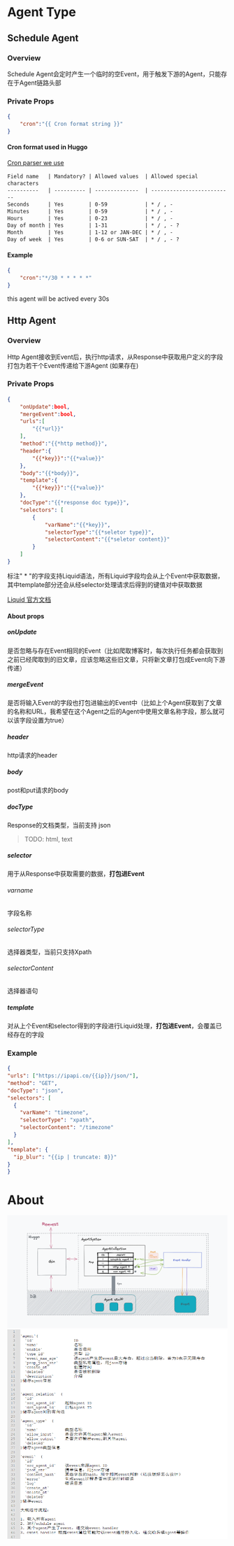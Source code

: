 # Agent Type

## Schedule Agent

### Overview

Schedule Agent会定时产生一个临时的空Event，用于触发下游的Agent，只能存在于Agent链路头部

### Private Props

```json
{
    "cron":"{{ Cron format string }}"
}
```

#### Cron format used in Huggo
[Cron parser we use](https://pkg.go.dev/github.com/robfig/cron/v3)
```
Field name   | Mandatory? | Allowed values  | Allowed special characters
----------   | ---------- | --------------  | --------------------------
Seconds      | Yes        | 0-59            | * / , -
Minutes      | Yes        | 0-59            | * / , -
Hours        | Yes        | 0-23            | * / , -
Day of month | Yes        | 1-31            | * / , - ?
Month        | Yes        | 1-12 or JAN-DEC | * / , -
Day of week  | Yes        | 0-6 or SUN-SAT  | * / , - ?
```

#### Example

```json
{
    "cron":"*/30 * * * * *"
}
```
this agent will be actived every 30s

## Http Agent

### Overview

Http Agent接收到Event后，执行http请求，从Response中获取用户定义的字段打包为若干个Event传递给下游Agent (如果存在)

### Private Props

```json
{
    "onUpdate":bool,
    "mergeEvent":bool,
    "urls":[
        "{{*url}}"
    ],
    "method":"{{*http method}}",
    "header":{
        "{{*key}}":"{{*value}}"
    },
    "body":"{{*body}}",
    "template":{
        "{{*key}}":"{{*value}}"
    },
    "docType":"{{*response doc type}}",
    "selectors": [
        {
            "varName":"{{*key}}",
            "selectorType":"{{*seletor type}}",
            "selectorContent":"{{*seletor content}}"
        }
    ]
}
```
标注" * "的字段支持Liquid语法，所有Liquid字段均会从上个Event中获取数据，其中template部分还会从经selector处理请求后得到的键值对中获取数据

[Liquid 官方文档](https://liquid.bootcss.com/filters/split/)

#### About props

##### onUpdate

是否忽略与存在Event相同的Event（比如爬取博客时，每次执行任务都会获取到之前已经爬取到的旧文章，应该忽略这些旧文章，只将新文章打包成Event向下游传递）

##### mergeEvent

是否将输入Event的字段也打包进输出的Event中（比如上个Agent获取到了文章的名称和URL，我希望在这个Agent之后的Agent中使用文章名称字段，那么就可以该字段设置为true）

##### header

http请求的header

##### body

post和put请求的body

##### docType

Response的文档类型，当前支持 json

> TODO: html, text

##### selector

用于从Response中获取需要的数据，**打包进Event**

###### varname

字段名称

###### selectorType

选择器类型，当前只支持Xpath

###### selectorContent

选择器语句

##### template

对从上个Event和selector得到的字段进行Liquid处理，**打包进Event**，会覆盖已经存在的字段



### Example

```json
{
"urls": ["https://ipapi.co/{{ip}}/json/"],
"method": "GET",
"docType": "json",
"selectors": [
  {
	"varName": "timezone",
	"selectorType": "xpath",
	"selectorContent": "/timezone"
  }
],
"template": {
  "ip_blur": "{{ip | truncate: 8}}"
}
}
```






# About

![arch](./docs/img/arch.png)
![db](./docs/img/db.png)